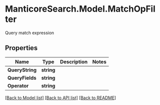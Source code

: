 # ManticoreSearch.Model.MatchOpFilter
Query match expression

## Properties

Name | Type | Description | Notes
------------ | ------------- | ------------- | -------------
**QueryString** | **string** |  | 
**QueryFields** | **string** |  | 
**Operator** | **string** |  | 


[[Back to Model list]](../README.md#documentation-for-models) [[Back to API list]](../README.md#documentation-for-api-endpoints) [[Back to README]](../README.md)

